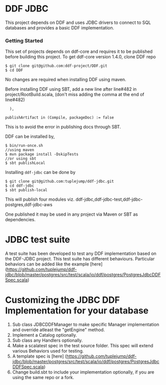 DDF JDBC
========
This project depends on DDF and uses JDBC drivers to connect to SQL databases and provides a basic DDF implementation.
### Getting Started
This set of projects depends on ddf-core and requires it to be published before building this project. To get ddf-core version 1.4.0, clone DDF repo

```
$ git clone git@github.com:ddf-project/DDF.git
$ cd DDF
```

No changes are required when installing DDF using maven.

Before installing DDF using SBT, add a new line after line#482 in project/RootBuild.scala, (don't miss adding the comma at the end of line#482)

```
  ),

publishArtifact in (Compile, packageDoc) := false
```
This is to avoid the error in publishing docs through SBT.



DDF can be installed by,

```
$ bin/run-once.sh
//using maven
$ mvn package install -DskipTests
//or using sbt
$ sbt publishLocal
```


Installing `ddf-jdbc` can be done by

```
$ git clone git@github.com:tuplejump/ddf-jdbc.git
$ cd ddf-jdbc
$ sbt publish-local
```

This will publish four modules viz. ddf-jdbc,ddf-jdbc-test,ddf-jdbc-postgres,ddf-jdbc-aws

One published it may be used in any project via Maven or SBT as dependencies.

JDBC test suite
===============
A test suite has been developed to test any DDF implementation based on the DDF-JDBC project. 
This test suite has different behaviours. Particular behaviors can be added like the example [here] (https://github.com/tuplejump/ddf-jdbc/blob/master/postgres/src/test/scala/io/ddf/postgres/PostgresJdbcDDFSpec.scala)

Customizing the JDBC DDF Implementation for your database
=========================================================
1. Sub class JDBCDDFManager to make specific Manager implementation and override atleast the "getEngine" method.
2. Implement a Catalog optionally.
3. Sub class any Handlers optionally.
4. Make a scalatest spec in the test source folder. This spec will extend various Behaviors used for testing.
5. A template spec is [here] (https://github.com/tuplejump/ddf-jdbc/blob/master/postgres/src/test/scala/io/ddf/postgres/PostgresJdbcDDFSpec.scala)
6. Change build.sbt to include your implementation optionally, if you are using the same repo or a fork.

